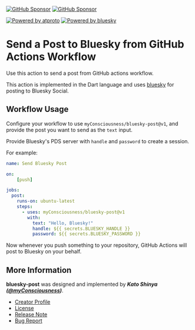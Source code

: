 [![GitHub Sponsor](https://img.shields.io/static/v1?label=Sponsor&message=%E2%9D%A4&logo=GitHub&color=ff69b4)](https://github.com/sponsors/myConsciousness)
[![GitHub Sponsor](https://img.shields.io/static/v1?label=Maintainer&message=myConsciousness&logo=GitHub&color=00acee)](https://github.com/myConsciousness)

[![Powered by atproto](https://img.shields.io/badge/Powered%20by-atproto-00acee.svg)](https://github.com/myConsciousness/atproto.dart/tree/main/packages/atproto)
[![Powered by bluesky](https://img.shields.io/badge/Powered%20by-bluesky-00acee.svg)](https://github.com/myConsciousness/atproto.dart/tree/main/packages/bluesky)

# Send a Post to Bluesky from GitHub Actions Workflow

Use this action to send a post from GitHub actions workflow.

This action is implemented in the Dart language and uses [bluesky](https://github.com/myConsciousness/atproto.dart/tree/main/packages/bluesky) for posting to Bluesky Social.

## Workflow Usage

Configure your workflow to use `myConsciousness/bluesky-post@v1`,
and provide the post you want to send as the `text` input.

Provide Bluesky's PDS server with `handle` and `password` to create a session.

For example:

```yml
name: Send Bluesky Post

on:
    [push]

jobs:
  post:
    runs-on: ubuntu-latest
    steps:
      - uses: myConsciousness/bluesky-post@v1
        with:
          text: "Hello, Bluesky!"
          handle: ${{ secrets.BLUESKY_HANDLE }}
          password: ${{ secrets.BLUESKY_PASSWORD }}
```

Now whenever you push something to your repository, GitHub Actions
will post to Bluesky on your behalf.

## More Information

**bluesky-post** was designed and implemented by **_Kato Shinya ([@myConsciousness](https://github.com/myConsciousness))_**.

- [Creator Profile](https://github.com/myConsciousness)
- [License](https://github.com/myConsciousness/atproto.dart/blob/main/LICENSE)
- [Release Note](https://github.com/myConsciousness/atproto.dart/releases)
- [Bug Report](https://github.com/myConsciousness/atproto.dart/issues)
